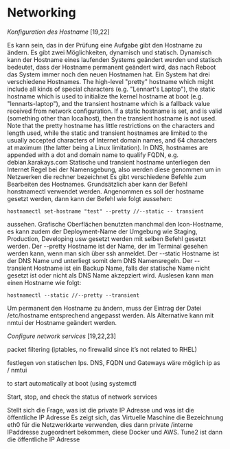 # Networking 

_Konfiguration des Hostname_ [19,22]

Es kann sein, das in der Prüfung eine Aufgabe gibt den Hostname zu ändern. Es gibt zwei Möglichkeiten, dynamisch und statisch. Dynamisch kann der Hostname eines laufenden Systems geändert werden und statisch bedeutet, dass der Hostname permanent geändert wird, das nach Reboot das System immer noch den neuen Hostnamen hat. 
Ein System hat drei verschiedene Hostnames. The high-level "pretty" hostname which might include all kinds of special characters (e.g. "Lennart's Laptop"), the static hostname which is used to initialize the kernel hostname at boot (e.g. "lennarts-laptop"), and the transient hostname which is a fallback value received from network configuration. If a static hostname is set, and is valid (something other than localhost), then the transient hostname is not used. 
Note that the pretty hostname has little restrictions on the characters and length used, while the static and transient hostnames are limited to the usually accepted characters of Internet domain names, and 64 characters at maximum (the latter being a Linux limitation).
In DNS, hostnames are appended with a dot and domain name to qualify FQDN, e.g. debian.karakays.com
Statische und transient hostname unterliegen den Internet Regel bei der Namensgebung, also werden diese genommen um in Netzwerken die rechner bezeichnet
Es gibt verschiedene Befehle zum Bearbeiten des Hostnames. Grundsätzlich aber kann der Befehl honstnamectl verwendet werden. Angenommen es soll der hostname gesetzt werden, dann kann der Befehl wie folgt aussehen: 

    hostnamectl set-hostname "test" --pretty //--static -- transient 
    
aussehen. Grafische Oberflächen benutzten manchmal den Icon-Hostname, es kann zudem der Deployment-Name der Umgebung wie Staging, Production, Developing usw gesetzt werden mit selben Befehl gesetzt werden. 
Der --pretty Hostname ist der Name, der im Terminal gesehen werden kann, wenn man sich über ssh anmeldet. Der --static Hostname ist der DNS Name und unterliegt somit dem DNS Namensregeln. Der --transient Hostname ist ein Backup Name, falls der statische Name nicht gesetzt ist oder nicht als DNS Name akzepziert wird. Auslesen kann man einen Hostname wie folgt: 

    hostnamectl --static //--pretty --transient
    
Um permanent den Hostname zu ändern, muss der Eintrag der Datei /etc/hostname entsprechend angepasst werden. Als Alternative kann mit nmtui der Hostname geändert werden. 


_Configure network services_ [19,22,23]

packet filtering (iptables, no firewalld since it’s not related to RHEL)
      
festlegen von statischen Ips. DNS, FQDN und Gateways wäre möglich
   ip as / nmtui   
   
to start automatically at boot (using systemctl   

Start, stop, and check the status of network services

Stellt sich die Frage, was ist die private IP Adresse und was ist die öffentliche IP Adresse
Es zeigt sich, das Virtuelle Maschine die Bezeichnung eth0 für die Netzwerkkarte verwenden, dies dann private /interne IPaddresse zugeordnert bekommen, diese Docker und AWS. Tune2 ist dann die öffentliche IP Adresse
    
